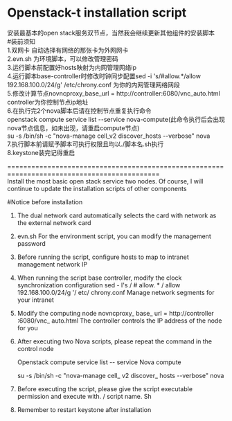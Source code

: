 # Openstack-t installation script
安装最基本的open stack服务双节点，当然我会继续更新其他组件的安装脚本  
#装前须知  
1.双网卡 自动选择有网络的那张卡为外网网卡  
2.evn.sh 为环境脚本，可以修改管理密码  
3.运行脚本前配置好hosts映射为内网管理网络ip  
4.运行脚本base-controller时修改时钟同步配置sed -i 's/\#allow.*/allow 192.168.100.0\/24/g' /etc/chrony.conf 为你的内网管理网络网段  
5.修改计算节点novncproxy_base_url = http://controller:6080/vnc_auto.html controller为你控制节点ip地址  
6.在执行完2个nova脚本后请在控制节点重复执行命令  
openstack compute service list --service nova-compute(此命令执行后会出现nova节点信息，如未出现，请重启compute节点)  
su -s /bin/sh -c "nova-manage cell_v2 discover_hosts --verbose" nova  
7.执行脚本前请赋予脚本可执行权限且均以./脚本名.sh执行  
8.keystone装完记得重启  

============================================================================================  
Install the most basic open stack service two nodes. Of course, I will continue to update the installation scripts of other components

#Notice before installation

1. The dual network card automatically selects the card with network as the external network card

2. evn.sh For the environment script, you can modify the management password

3. Before running the script, configure hosts to map to intranet management network IP

4. When running the script base controller, modify the clock synchronization configuration sed - I's / # allow. * / allow 192.168.100.0/24/g '/ etc/ chrony.conf Manage network segments for your intranet

5. Modify the computing node novncproxy_ base_ url = http://controller :6080/vnc_ auto.html The controller controls the IP address of the node for you

6. After executing two Nova scripts, please repeat the command in the control node

   Openstack compute service list -- service Nova compute

   su -s /bin/sh -c "nova-manage cell_ v2 discover_ hosts --verbose" nova

7. Before executing the script, please give the script executable permission and execute with. / script name. Sh

8. Remember to restart keystone after installation
